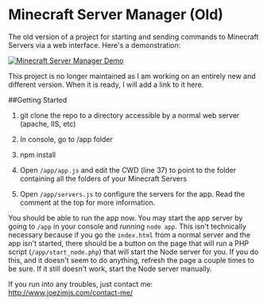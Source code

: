 Minecraft Server Manager (Old)
============================

The old version of a project for starting and sending commands to Minecraft Servers via a web interface. Here's a demonstration:

[![Minecraft Server Manager Demo](http://img.youtube.com/vi/dTIv_f-Ll2g/0.jpg)](http://www.youtube.com/watch?v=dTIv_f-Ll2g)

This project is no longer maintained as I am working on an entirely new and different version. When it is ready, I will add a link to it here.

##Getting Started
1) git clone the repo to a directory accessible by a normal web server (apache, IIS, etc)

2) In console, go to /app folder

3) npm install

4) Open `/app/app.js` and edit the CWD (line 37) to point to the folder containing all the folders of your Minecraft Servers

5) Open `/app/servers.js` to configure the servers for the app. Read the comment at the top for more information.

You should be able to run the app now. You may start the app server by going to `/app` in your console and running 
`node app`. This isn't technically necessary because if you go the `index.html` from a normal server and the app isn't
started, there should be a button on the page that will run a PHP script (`/app/start_node.php`) that will start the
Node server for you. If you do this, and it doesn't seem to do anything, refresh the page a couple times to be sure.
If it still doesn't work, start the Node server manually.

If you run into any troubles, just contact me: http://www.joezimjs.com/contact-me/
